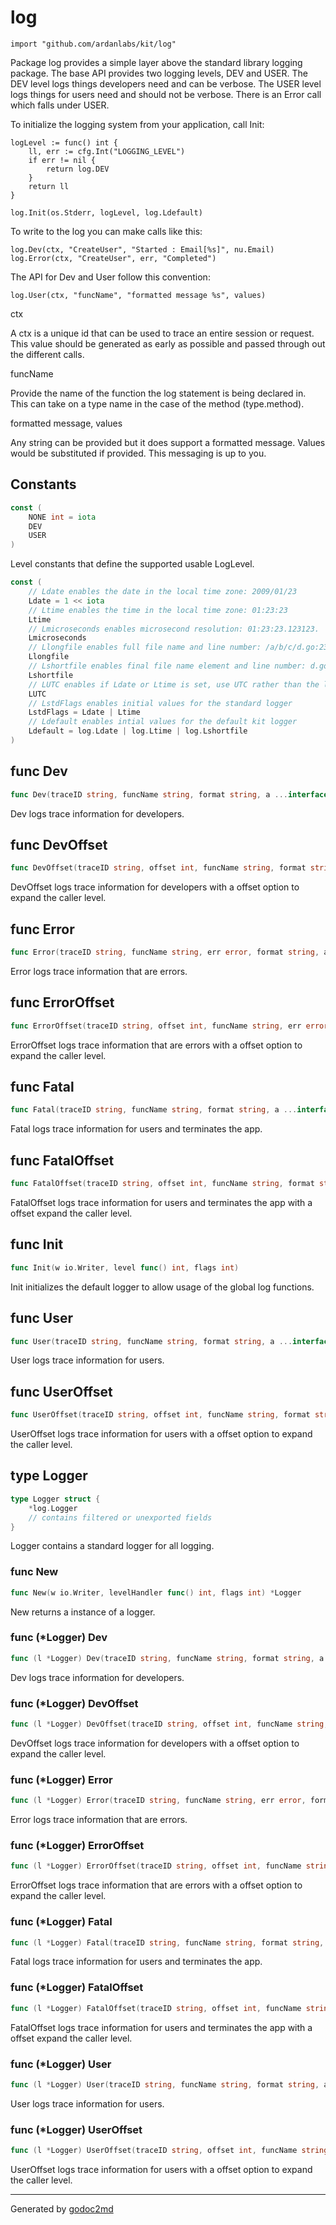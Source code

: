 
# log
    import "github.com/ardanlabs/kit/log"

Package log provides a simple layer above the standard library logging package.
The base API provides two logging levels, DEV and USER. The DEV level logs things
developers need and can be verbose. The USER level logs things for users need
and should not be verbose. There is an Error call which falls under USER.

To initialize the logging system from your application, call Init:


	logLevel := func() int {
		ll, err := cfg.Int("LOGGING_LEVEL")
		if err != nil {
			return log.DEV
		}
		return ll
	}
	
	log.Init(os.Stderr, logLevel, log.Ldefault)

To write to the log you can make calls like this:


	log.Dev(ctx, "CreateUser", "Started : Email[%s]", nu.Email)
	log.Error(ctx, "CreateUser", err, "Completed")

The API for Dev and User follow this convention:


	log.User(ctx, "funcName", "formatted message %s", values)

ctx

A ctx is a unique id that can be used to trace an entire session or
request. This value should be generated as early as possible and passed
through out the different calls.

funcName

Provide the name of the function the log statement is being declared in. This
can take on a type name in the case of the method (type.method).

formatted message, values

Any string can be provided but it does support a formatted message. Values
would be substituted if provided. This messaging is up to you.




## Constants
``` go
const (
    NONE int = iota
    DEV
    USER
)
```
Level constants that define the supported usable LogLevel.

``` go
const (
    // Ldate enables the date in the local time zone: 2009/01/23
    Ldate = 1 << iota
    // Ltime enables the time in the local time zone: 01:23:23
    Ltime
    // Lmicroseconds enables microsecond resolution: 01:23:23.123123.  assumes Ltime.
    Lmicroseconds
    // Llongfile enables full file name and line number: /a/b/c/d.go:23
    Llongfile
    // Lshortfile enables final file name element and line number: d.go:23. overrides Llongfile
    Lshortfile
    // LUTC enables if Ldate or Ltime is set, use UTC rather than the local time zone
    LUTC
    // LstdFlags enables initial values for the standard logger
    LstdFlags = Ldate | Ltime
    // Ldefault enables intial values for the default kit logger
    Ldefault = log.Ldate | log.Ltime | log.Lshortfile
)
```


## func Dev
``` go
func Dev(traceID string, funcName string, format string, a ...interface{})
```
Dev logs trace information for developers.


## func DevOffset
``` go
func DevOffset(traceID string, offset int, funcName string, format string, a ...interface{})
```
DevOffset logs trace information for developers with a offset option to
expand the caller level.


## func Error
``` go
func Error(traceID string, funcName string, err error, format string, a ...interface{})
```
Error logs trace information that are errors.


## func ErrorOffset
``` go
func ErrorOffset(traceID string, offset int, funcName string, err error, format string, a ...interface{})
```
ErrorOffset logs trace information that are errors with a offset option to
expand the caller level.


## func Fatal
``` go
func Fatal(traceID string, funcName string, format string, a ...interface{})
```
Fatal logs trace information for users and terminates the app.


## func FatalOffset
``` go
func FatalOffset(traceID string, offset int, funcName string, format string, a ...interface{})
```
FatalOffset logs trace information for users and terminates the app with a
offset expand the caller level.


## func Init
``` go
func Init(w io.Writer, level func() int, flags int)
```
Init initializes the default logger to allow usage of the global log
functions.


## func User
``` go
func User(traceID string, funcName string, format string, a ...interface{})
```
User logs trace information for users.


## func UserOffset
``` go
func UserOffset(traceID string, offset int, funcName string, format string, a ...interface{})
```
UserOffset logs trace information for users with a offset option to expand the
caller level.



## type Logger
``` go
type Logger struct {
    *log.Logger
    // contains filtered or unexported fields
}
```
Logger contains a standard logger for all logging.









### func New
``` go
func New(w io.Writer, levelHandler func() int, flags int) *Logger
```
New returns a instance of a logger.




### func (\*Logger) Dev
``` go
func (l *Logger) Dev(traceID string, funcName string, format string, a ...interface{})
```
Dev logs trace information for developers.



### func (\*Logger) DevOffset
``` go
func (l *Logger) DevOffset(traceID string, offset int, funcName string, format string, a ...interface{})
```
DevOffset logs trace information for developers with a offset option to
expand the caller level.



### func (\*Logger) Error
``` go
func (l *Logger) Error(traceID string, funcName string, err error, format string, a ...interface{})
```
Error logs trace information that are errors.



### func (\*Logger) ErrorOffset
``` go
func (l *Logger) ErrorOffset(traceID string, offset int, funcName string, err error, format string, a ...interface{})
```
ErrorOffset logs trace information that are errors with a offset option to
expand the caller level.



### func (\*Logger) Fatal
``` go
func (l *Logger) Fatal(traceID string, funcName string, format string, a ...interface{})
```
Fatal logs trace information for users and terminates the app.



### func (\*Logger) FatalOffset
``` go
func (l *Logger) FatalOffset(traceID string, offset int, funcName string, format string, a ...interface{})
```
FatalOffset logs trace information for users and terminates the app with a
offset expand the caller level.



### func (\*Logger) User
``` go
func (l *Logger) User(traceID string, funcName string, format string, a ...interface{})
```
User logs trace information for users.



### func (\*Logger) UserOffset
``` go
func (l *Logger) UserOffset(traceID string, offset int, funcName string, format string, a ...interface{})
```
UserOffset logs trace information for users with a offset option to expand the
caller level.









- - -
Generated by [godoc2md](http://godoc.org/github.com/davecheney/godoc2md)